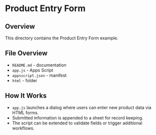 # Product Entry Form

## Overview
This directory contains the Product Entry Form example.

## File Overview
- `README.md` - documentation
- `app.js` - Apps Script
- `appsscript.json` - manifest
- `html` - folder


## How It Works
- `app.js` launches a dialog where users can enter new product data via HTML forms.
- Submitted information is appended to a sheet for record keeping.
- The script can be extended to validate fields or trigger additional workflows.
